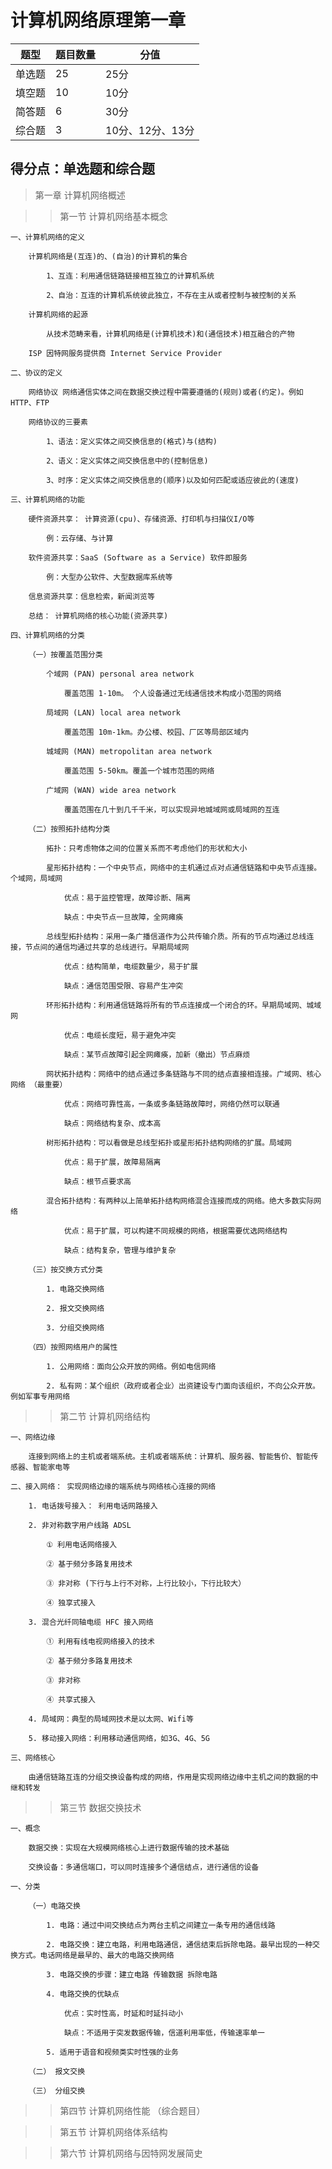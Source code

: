 # 计算机网络原理第一章
| 题型 | 题目数量 | 分值
| ---- | ---- | ----
| 单选题 | 25 | 25分|
| 填空题 | 10 | 10分|
| 简答题 | 6 | 30分|
| 综合题 | 3 | 10分、12分、13分 |

## 得分点：单选题和综合题

> 第一章 计算机网络概述

>> 第一节 计算机网络基本概念

    一、计算机网络的定义
    
        计算机网络是(互连)的、(自治)的计算机的集合
        
            1、互连：利用通信链路链接相互独立的计算机系统
            
            2、自治：互连的计算机系统彼此独立，不存在主从或者控制与被控制的关系
        
        计算机网络的起源

            从技术范畴来看，计算机网络是(计算机技术)和(通信技术)相互融合的产物

        ISP 因特网服务提供商 Internet Service Provider

    二、协议的定义

        网络协议 网络通信实体之间在数据交换过程中需要遵循的(规则)或者(约定)。例如 HTTP、FTP

        网络协议的三要素

            1、语法：定义实体之间交换信息的(格式)与(结构)

            2、语义：定义实体之间交换信息中的(控制信息)
            
            3、时序：定义实体之间交换信息的(顺序)以及如何匹配或适应彼此的(速度)

    三、计算机网络的功能

        硬件资源共享： 计算资源(cpu)、存储资源、打印机与扫描仪I/O等
            
            例：云存储、与计算

        软件资源共享：SaaS (Software as a Service) 软件即服务

            例：大型办公软件、大型数据库系统等

        信息资源共享：信息检索，新闻浏览等

        总结： 计算机网络的核心功能(资源共享)

    四、计算机网络的分类

        （一）按覆盖范围分类

            个域网 (PAN) personal area network

                覆盖范围 1-10m。 个人设备通过无线通信技术构成小范围的网络

            局域网 (LAN) local area network

                覆盖范围 10m-1km。办公楼、校园、厂区等局部区域内

            城域网 (MAN) metropolitan area network

                覆盖范围 5-50km。覆盖一个城市范围的网络

            广域网 (WAN) wide area network

                覆盖范围在几十到几千千米，可以实现异地城域网或局域网的互连

        （二）按照拓扑结构分类

            拓扑：只考虑物体之间的位置关系而不考虑他们的形状和大小

            星形拓扑结构：一个中央节点，网络中的主机通过点对点通信链路和中央节点连接。个域网，局域网

                优点：易于监控管理，故障诊断、隔离

                缺点：中央节点一旦故障，全网瘫痪

            总线型拓扑结构：采用一条广播信道作为公共传输介质。所有的节点均通过总线连接，节点间的通信均通过共享的总线进行。早期局域网

                优点：结构简单，电缆数量少，易于扩展

                缺点：通信范围受限、容易产生冲突

            环形拓扑结构：利用通信链路将所有的节点连接成一个闭合的环。早期局域网、城域网

                优点：电缆长度短，易于避免冲突

                缺点：某节点故障引起全网瘫痪，加新（撤出）节点麻烦

            网状拓扑结构：网络中的结点通过多条链路与不同的结点直接相连接。广域网、核心网络 （最重要）

                优点：网络可靠性高，一条或多条链路故障时，网络仍然可以联通

                缺点：网络结构复杂、成本高

            树形拓扑结构：可以看做是总线型拓扑或星形拓扑结构网络的扩展。局域网

                优点：易于扩展，故障易隔离

                缺点：根节点要求高

            混合拓扑结构：有两种以上简单拓扑结构网络混合连接而成的网络。绝大多数实际网络

                优点：易于扩展，可以构建不同规模的网络，根据需要优选网络结构

                缺点：结构复杂，管理与维护复杂
        
        （三）按交换方式分类

            1. 电路交换网络

            2. 报文交换网络

            3. 分组交换网络
        
        （四）按照网络用户的属性

            1. 公用网络：面向公众开放的网络。例如电信网络

            2. 私有网：某个组织（政府或者企业）出资建设专门面向该组织，不向公众开放。例如军事专用网络

>> 第二节 计算机网络结构

    一、网络边缘

        连接到网络上的主机或者端系统。主机或者端系统：计算机、服务器、智能售价、智能传感器、智能家电等

    二、接入网络： 实现网络边缘的端系统与网络核心连接的网络

        1. 电话拨号接入： 利用电话网路接入

        2. 非对称数字用户线路 ADSL

            ① 利用电话网络接入

            ② 基于频分多路复用技术

            ③ 非对称 (下行与上行不对称，上行比较小，下行比较大）

            ④ 独享式接入

        3. 混合光纤同轴电缆 HFC 接入网络

            ① 利用有线电视网络接入的技术

            ② 基于频分多路复用技术

            ③ 非对称

            ④ 共享式接入

        4. 局域网：典型的局域网技术是以太网、Wifi等

        5. 移动接入网络：利用移动通信网络，如3G、4G、5G

    三、网络核心

        由通信链路互连的分组交换设备构成的网络，作用是实现网络边缘中主机之间的数据的中继和转发

>> 第三节 数据交换技术

    一、概念

        数据交换：实现在大规模网络核心上进行数据传输的技术基础

        交换设备：多通信端口，可以同时连接多个通信结点，进行通信的设备

    一、分类

        （一）电路交换
        
            1. 电路：通过中间交换结点为两台主机之间建立一条专用的通信线路

            2. 电路交换：建立电路，利用电路通信，通信结束后拆除电路。最早出现的一种交换方式。电话网络是最早的、最大的电路交换网络

            3. 电路交换的步骤：建立电路 传输数据 拆除电路

            4. 电路交换的优缺点

                优点：实时性高，时延和时延抖动小

                缺点：不适用于突发数据传输，信道利用率低，传输速率单一

            5. 适用于语音和视频类实时性强的业务

        （二） 报文交换

        （三） 分组交换


>> 第四节 计算机网络性能 （综合题目）

>> 第五节 计算机网络体系结构

>> 第六节 计算机网络与因特网发展简史